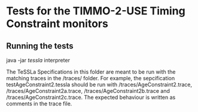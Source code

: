 # Tests for the TIMMO-2-USE Timing Constraint monitors

## Running the tests

java -jar _tessla_ interpreter <tessla-file> <trace-file>

The TeSSLa Specifications in this folder are meant to be run with the matching traces in the /traces/ folder. For example, the sepcification testAgeConstraint2.tessla should be run with /traces/AgeConstraint2.trace, /traces/AgeConstraint2a.trace, /traces/AgeConstraint2b.trace and /traces/AgeConstraint2c.trace. The expected behaviour is written as comments in the trace file.